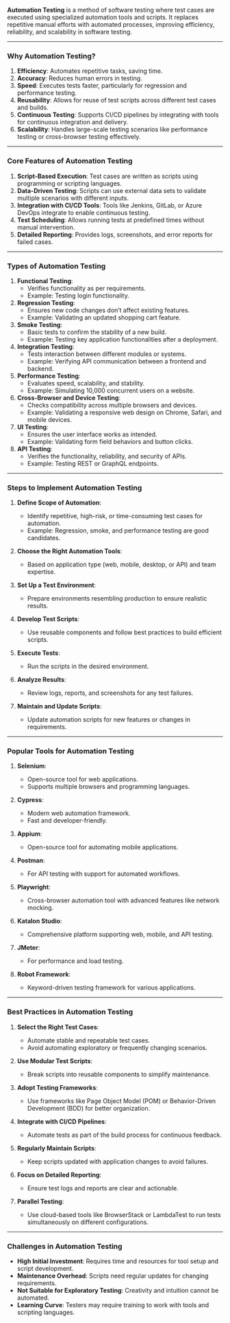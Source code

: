 **Automation Testing** is a method of software testing where test cases are executed using specialized automation tools and scripts. It replaces repetitive manual efforts with automated processes, improving efficiency, reliability, and scalability in software testing.

---

### **Why Automation Testing?**

1. **Efficiency**: Automates repetitive tasks, saving time.
2. **Accuracy**: Reduces human errors in testing.
3. **Speed**: Executes tests faster, particularly for regression and performance testing.
4. **Reusability**: Allows for reuse of test scripts across different test cases and builds.
5. **Continuous Testing**: Supports CI/CD pipelines by integrating with tools for continuous integration and delivery.
6. **Scalability**: Handles large-scale testing scenarios like performance testing or cross-browser testing effectively.

---

### **Core Features of Automation Testing**

1. **Script-Based Execution**: Test cases are written as scripts using programming or scripting languages.
2. **Data-Driven Testing**: Scripts can use external data sets to validate multiple scenarios with different inputs.
3. **Integration with CI/CD Tools**: Tools like Jenkins, GitLab, or Azure DevOps integrate to enable continuous testing.
4. **Test Scheduling**: Allows running tests at predefined times without manual intervention.
5. **Detailed Reporting**: Provides logs, screenshots, and error reports for failed cases.

---

### **Types of Automation Testing**

1. **Functional Testing**:
    - Verifies functionality as per requirements.
    - Example: Testing login functionality.
2. **Regression Testing**:
    - Ensures new code changes don’t affect existing features.
    - Example: Validating an updated shopping cart feature.
3. **Smoke Testing**:
    - Basic tests to confirm the stability of a new build.
    - Example: Testing key application functionalities after a deployment.
4. **Integration Testing**:
    - Tests interaction between different modules or systems.
    - Example: Verifying API communication between a frontend and backend.
5. **Performance Testing**:
    - Evaluates speed, scalability, and stability.
    - Example: Simulating 10,000 concurrent users on a website.
6. **Cross-Browser and Device Testing**:
    - Checks compatibility across multiple browsers and devices.
    - Example: Validating a responsive web design on Chrome, Safari, and mobile devices.
7. **UI Testing**:
    - Ensures the user interface works as intended.
    - Example: Validating form field behaviors and button clicks.
8. **API Testing**:
    - Verifies the functionality, reliability, and security of APIs.
    - Example: Testing REST or GraphQL endpoints.

---

### **Steps to Implement Automation Testing**

1. **Define Scope of Automation**:
    - Identify repetitive, high-risk, or time-consuming test cases for automation.
    - Example: Regression, smoke, and performance testing are good candidates.
2. **Choose the Right Automation Tools**:
    - Based on application type (web, mobile, desktop, or API) and team expertise.
3. **Set Up a Test Environment**:
    - Prepare environments resembling production to ensure realistic results.
4. **Develop Test Scripts**:
    - Use reusable components and follow best practices to build efficient scripts.
5. **Execute Tests**:
    
    - Run the scripts in the desired environment.
6. **Analyze Results**:
    - Review logs, reports, and screenshots for any test failures.
7. **Maintain and Update Scripts**:
    
    - Update automation scripts for new features or changes in requirements.

---

### **Popular Tools for Automation Testing**

1. **Selenium**:
    
    - Open-source tool for web applications.
    - Supports multiple browsers and programming languages.
2. **Cypress**:
    
    - Modern web automation framework.
    - Fast and developer-friendly.
3. **Appium**:
    
    - Open-source tool for automating mobile applications.
4. **Postman**:
    
    - For API testing with support for automated workflows.
5. **Playwright**:
    
    - Cross-browser automation tool with advanced features like network mocking.
6. **Katalon Studio**:
    - Comprehensive platform supporting web, mobile, and API testing.
7. **JMeter**:
    - For performance and load testing.
8. **Robot Framework**:
    - Keyword-driven testing framework for various applications.

---

### **Best Practices in Automation Testing**

1. **Select the Right Test Cases**:
    - Automate stable and repeatable test cases.
    - Avoid automating exploratory or frequently changing scenarios.
2. **Use Modular Test Scripts**:
    - Break scripts into reusable components to simplify maintenance.
3. **Adopt Testing Frameworks**:
    - Use frameworks like Page Object Model (POM) or Behavior-Driven Development (BDD) for better organization.
4. **Integrate with CI/CD Pipelines**:
    - Automate tests as part of the build process for continuous feedback.
5. **Regularly Maintain Scripts**:
    - Keep scripts updated with application changes to avoid failures.
6. **Focus on Detailed Reporting**:
    - Ensure test logs and reports are clear and actionable.
7. **Parallel Testing**:

    - Use cloud-based tools like BrowserStack or LambdaTest to run tests simultaneously on different configurations.

---

### **Challenges in Automation Testing**

- **High Initial Investment**: Requires time and resources for tool setup and script development.
- **Maintenance Overhead**: Scripts need regular updates for changing requirements.
- **Not Suitable for Exploratory Testing**: Creativity and intuition cannot be automated.
- **Learning Curve**: Testers may require training to work with tools and scripting languages.